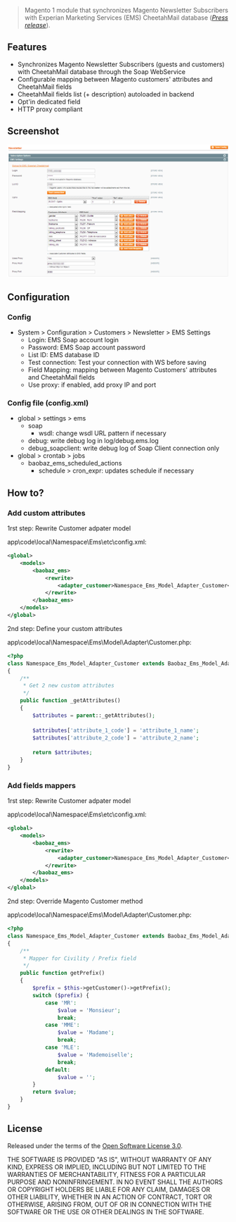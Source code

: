 > Magento 1 module that synchronizes Magento Newsletter Subscribers with Experian Marketing Services (EMS) CheetahMail database ([_Press release_](https://diigo.com/0fb7jk)).

## Features

* Synchronizes Magento Newsletter Subscribers (guests and customers) with CheetahMail database through the Soap WebService
* Configurable mapping between Magento customers' attributes and CheetahMail fields
* CheetahMail fields list (+ description) autoloaded in backend
* Opt'in dedicated field
* HTTP proxy compliant

## Screenshot

![Baobaz_Ems Configuration](doc/screenshots/Baobaz_Ems-Configuration_5.png "Baobaz_Ems Configuration")

## Configuration

### Config
* System > Configuration > Customers > Newsletter > EMS Settings
   * Login: EMS Soap account login
   * Password: EMS Soap account password
   * List ID: EMS database ID
   * Test connection: Test your connection with WS before saving
   * Field Mapping: mapping between Magento Customers' attributes and CheetahMail fields
   * Use proxy: if enabled, add proxy IP and port

### Config file (config.xml)
* global > settings > ems
   * soap
      * wsdl: change wsdl URL pattern if necessary
   * debug: write debug log in log/debug.ems.log
   * debug_soapclient: write debug log of Soap Client connection only
* global > crontab > jobs
   * baobaz_ems_scheduled_actions
      * schedule > cron_expr: updates schedule if necessary

## How to?

### Add custom attributes

1rst step: Rewrite Customer adpater model

app\code\local\Namespace\Ems\etc\config.xml:
```xml
<global>
    <models>
        <baobaz_ems>
            <rewrite>
                <adapter_customer>Namespace_Ems_Model_Adapter_Customer</adapter_customer>
            </rewrite>
        </baobaz_ems>
    </models>
</global>
```

2nd step: Define your custom attributes

app\code\local\Namespace\Ems\Model\Adapter\Customer.php:
```php
<?php
class Namespace_Ems_Model_Adapter_Customer extends Baobaz_Ems_Model_Adapter_Customer
{
    /**
     * Get 2 new custom attributes
     */
    public function _getAttributes()
    {
        $attributes = parent::_getAttributes();
        
        $attributes['attribute_1_code'] = 'attribute_1_name';
        $attributes['attribute_2_code'] = 'attribute_2_name';

        return $attributes;
    }
}
```

### Add fields mappers

1rst step: Rewrite Customer adpater model

app\code\local\Namespace\Ems\etc\config.xml:
```xml
<global>
    <models>
        <baobaz_ems>
            <rewrite>
                <adapter_customer>Namespace_Ems_Model_Adapter_Customer</adapter_customer>
            </rewrite>
        </baobaz_ems>
    </models>
</global>
```

2nd step: Override Magento Customer method

app\code\local\Namespace\Ems\Model\Adapter\Customer.php:
```php
<?php
class Namespace_Ems_Model_Adapter_Customer extends Baobaz_Ems_Model_Adapter_Customer
{
    /**
     * Mapper for Civility / Prefix field
     */
    public function getPrefix()
    {
        $prefix = $this->getCustomer()->getPrefix();
        switch ($prefix) {
            case 'MR':
                $value = 'Monsieur';
                break;
            case 'MME':
                $value = 'Madame';
                break;
            case 'MLE':
                $value = 'Mademoiselle';
                break;
            default:
                $value = '';
        }
        return $value;
    }
}
```

## License

Released under the terms of the [Open Software License 3.0](http://opensource.org/licenses/OSL-3.0).

THE SOFTWARE IS PROVIDED "AS IS", WITHOUT WARRANTY OF ANY KIND, EXPRESS
OR IMPLIED, INCLUDING BUT NOT LIMITED TO THE WARRANTIES OF MERCHANTABILITY,
FITNESS FOR A PARTICULAR PURPOSE AND NONINFRINGEMENT. IN NO EVENT SHALL
THE AUTHORS OR COPYRIGHT HOLDERS BE LIABLE FOR ANY CLAIM, DAMAGES OR OTHER
LIABILITY, WHETHER IN AN ACTION OF CONTRACT, TORT OR OTHERWISE, ARISING
FROM, OUT OF OR IN CONNECTION WITH THE SOFTWARE OR THE USE OR OTHER
DEALINGS IN THE SOFTWARE.
